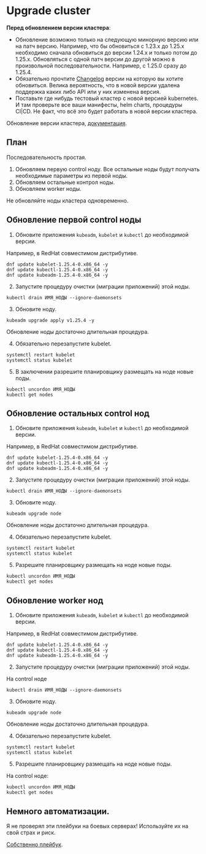 # Upgrade cluster

**Перед обновлением версии кластера**:

* Обновление возможно только на следующую минорную версию или на патч версию.
  Например, что бы обновиться с 1.23.x до 1.25.x необходимо сначала обновиться
  до версии 1.24.x и только потом до 1.25.x. Обновляться с одной патч версии
  до другой можно в произвольной последовательности. Например, с 1.25.0 
  сразу до 1.25.4.
* Обязательно прочтите [Changelog](https://kubernetes.io/releases/) 
  версии на которую вы хотите обновиться. Велика вероятность, что в 
  новой версии удалена поддержка каких либо API или у них изменена
  версия.
* Поставьте где нибудь тестовый кластер с новой версией kubernetes. И там 
  проверьте все ваши манифесты, helm charts, процедуры CI|CD. Не факт, что
  всё это будет работать в новой версии кластера.

Обновление версии кластера, [документация](https://kubernetes.io/docs/tasks/administer-cluster/kubeadm/kubeadm-upgrade/).

## План

Последовательность простая.

1. Обновляем первую control ноду. Все остальные ноды будут получать необходимые
   параметры из первой ноды.
2. Обновляем остальные контрол ноды.
3. Обновляем worker ноды.

Не обновляйте ноды кластера одновременно. 

## Обновление первой control ноды

1. Обновите приложения `kubeadm`, `kubelet` и `kubectl` до необходимой версии.

Например, в RedHat совместимом дистрибутиве.

```shell
dnf update kubelet-1.25.4-0.x86_64 -y
dnf update kubectl-1.25.4-0.x86_64 -y
dnf update kubeadm-1.25.4-0.x86_64 -y
```

2. Запустите процедуру очистки (миграции приложений) этой ноды.

```shell
kubectl drain ИМЯ_НОДЫ --ignore-daemonsets
```

3. Обновите ноду.

```shell
kubeadm upgrade apply v1.25.4 -y
```

Обновление ноды достаточно длительная процедура.

4. Обязательно перезапустите kubelet.

```shell
systemctl restart kubelet
systemctl status kubelet
```

5. В заключении разрешите планировщику размещать на ноде новые поды.

```shell
kubectl uncordon ИМЯ_НОДЫ
kubectl get nodes
```

## Обновление остальных control нод

1. Обновите приложения `kubeadm`, `kubelet` и `kubectl` до необходимой версии.

Например, в RedHat совместимом дистрибутиве.

```shell
dnf update kubelet-1.25.4-0.x86_64 -y
dnf update kubectl-1.25.4-0.x86_64 -y
dnf update kubeadm-1.25.4-0.x86_64 -y
```

2. Запустите процедуру очистки (миграции приложений) этой ноды.

```shell
kubectl drain ИМЯ_НОДЫ --ignore-daemonsets
```

3. Обновите ноду.

```shell
kubeadm upgrade node
```

Обновление ноды достаточно длительная процедура.

4. Обязательно перезапустите kubelet.

```shell
systemctl restart kubelet
systemctl status kubelet
```

5. Разрешите планировщику размещать на ноде новые поды.

```shell
kubectl uncordon ИМЯ_НОДЫ
kubectl get nodes
```

## Обновление worker нод

1. Обновите приложения `kubeadm`, `kubelet` и `kubectl` до необходимой версии.

Например, в RedHat совместимом дистрибутиве.

```shell
dnf update kubelet-1.25.4-0.x86_64 -y
dnf update kubectl-1.25.4-0.x86_64 -y
dnf update kubeadm-1.25.4-0.x86_64 -y
```

2. Запустите процедуру очистки (миграции приложений) этой ноды.

На control ноде

```shell
kubectl drain ИМЯ_НОДЫ --ignore-daemonsets
```

3. Обновите ноду.

```shell
kubeadm upgrade node
```

Обновление ноды достаточно длительная процедура.

4. Обязательно перезапустите kubelet.

```shell
systemctl restart kubelet
systemctl status kubelet
```

5. Разрешите планировщику размещать на ноде новые поды.

На control ноде:

```shell
kubectl uncordon ИМЯ_НОДЫ
kubectl get nodes
```

## Немного автоматизации.

Я не проверял эти плейбуки на боевых серверах! Используйте их на свой
страх и риск.

[Собственно плейбук](https://github.com/BigKAA/00-kube-ansible/blob/main/upgrade.yaml).

